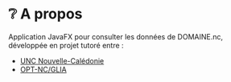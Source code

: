 # ❔ A propos

Application JavaFX pour consulter les données de DOMAINE.nc, développée en projet tutoré entre : 

- [UNC Nouvelle-Calédonie](https://unc.nc/)
- [OPT-NC/GLIA](https://bit.ly/3RuNs1o)
